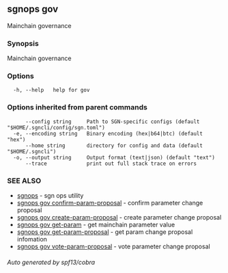 ## sgnops gov

Mainchain governance

### Synopsis

Mainchain governance

### Options

```
  -h, --help   help for gov
```

### Options inherited from parent commands

```
      --config string     Path to SGN-specific configs (default "$HOME/.sgncli/config/sgn.toml")
  -e, --encoding string   Binary encoding (hex|b64|btc) (default "hex")
      --home string       directory for config and data (default "$HOME/.sgncli")
  -o, --output string     Output format (text|json) (default "text")
      --trace             print out full stack trace on errors
```

### SEE ALSO

* [sgnops](sgnops.md)	 - sgn ops utility
* [sgnops gov confirm-param-proposal](sgnops_gov_confirm-param-proposal.md)	 - confirm parameter change proposal
* [sgnops gov create-param-proposal](sgnops_gov_create-param-proposal.md)	 - create parameter change proposal
* [sgnops gov get-param](sgnops_gov_get-param.md)	 - get mainchain parameter value
* [sgnops gov get-param-proposal](sgnops_gov_get-param-proposal.md)	 - get param change proposal infomation
* [sgnops gov vote-param-proposal](sgnops_gov_vote-param-proposal.md)	 - vote parameter change proposal

###### Auto generated by spf13/cobra
